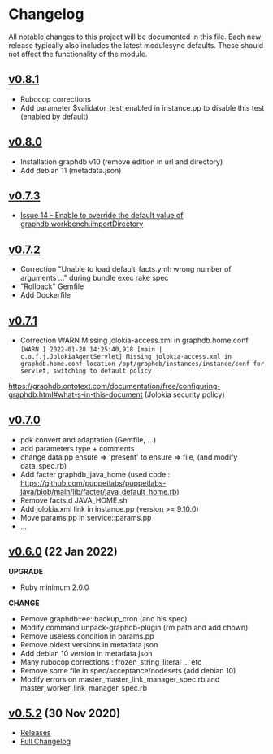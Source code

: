 # Changelog

All notable changes to this project will be documented in this file.
Each new release typically also includes the latest modulesync defaults.
These should not affect the functionality of the module.

## [v0.8.1](https://github.com/phaedriel/puppet-graphdb/releases/tag/v0.8.1)

- Rubocop corrections
- Add parameter $validator_test_enabled in instance.pp to disable this test (enabled by default)

## [v0.8.0](https://github.com/phaedriel/puppet-graphdb/releases/tag/v0.8.0)

- Installation graphdb v10 (remove edition in url and directory)
- Add debian 11 (metadata.json)

## [v0.7.3](https://github.com/phaedriel/puppet-graphdb/releases/tag/v0.7.3)

- [Issue 14 - Enable to override the default value of graphdb.workbench.importDirectory](https://github.com/Ontotext-AD/puppet-graphdb/issues/14)

## [v0.7.2](https://github.com/phaedriel/puppet-graphdb/releases/tag/v0.7.2)

- Correction "Unable to load default_facts.yml: wrong number of arguments ..." during bundle exec rake spec
- "Rollback" Gemfile
- Add Dockerfile 

## [v0.7.1](https://github.com/phaedriel/puppet-graphdb/releases/tag/v0.7.1)

- Correction WARN Missing jolokia-access.xml in graphdb.home.conf
`[WARN ] 2022-01-28 14:25:40,918 [main | c.o.f.j.JolokiaAgentServlet] Missing jolokia-access.xml in graphdb.home.conf location /opt/graphdb/instances/instance/conf for servlet, switching to default policy`

https://graphdb.ontotext.com/documentation/free/configuring-graphdb.html#what-s-in-this-document (Jolokia security policy)

## [v0.7.0](https://github.com/phaedriel/puppet-graphdb/releases/tag/v0.7.0)

- pdk convert and adaptation (Gemfile, ...)
- add parameters type + comments
- change data.pp ensure  => 'present' to ensure  => file, (and modify data_spec.rb)
- Add facter graphdb_java_home (used code : https://github.com/puppetlabs/puppetlabs-java/blob/main/lib/facter/java_default_home.rb)
- Remove facts.d JAVA_HOME.sh
- Add jolokia.xml link in instance.pp (version >= 9.10.0)
- Move params.pp in service::params.pp
- ...

## [v0.6.0](https://github.com/phaedriel/puppet-graphdb/releases/tag/v0.6.0) (22 Jan 2022)

__UPGRADE__
- Ruby minimum 2.0.0

__CHANGE__
- Remove graphdb::ee::backup_cron (and his spec)
- Modify command unpack-graphdb-plugin (rm path and add chown)
- Remove useless condition in params.pp 
- Remove oldest versions in metadata.json
- Add debian 10 version in metadata.json
- Many rubocop corrections : frozen_string_literal ... etc
- Remove some file in spec/acceptance/nodesets (add debian 10)
- Modify errors on master_master_link_manager_spec.rb and master_worker_link_manager_spec.rb

## [v0.5.2](https://github.com/Ontotext-AD/puppet-graphdb/releases/tag/0.5.2) (30 Nov 2020)

- [Releases](https://github.com/Ontotext-AD/puppet-graphdb/releases)
- [Full Changelog](https://github.com/Ontotext-AD/puppet-graphdb/commits/master)
